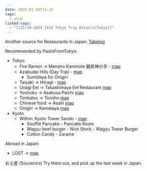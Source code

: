 ```yaml
---
date: 2025-01-30T13:16
tags:
  - stub
linked-tags:
  - "[[25-10-2024 1414 Tokyo Trip Details|Tokyo]]"
---
```

Another source for Restaurants in Japan: [Tabelog](https://tabelog.com/en/tokyo/A1311/A131102/13057892/)

Recommended by PaoloFromTokyo:
- Tokyo
	- Fire Ramen → Mensho Kaminote 麺昇神の手 - [map](https://www.google.com/maps/place/Mensho+Kaminote/@35.6977975,139.5698656,12z/data=!4m6!3m5!1s0x6018f28a57a6da1f:0x85ecc893195d015b!8m2!3d35.6978256!4d139.6522667!16s%2Fg%2F11dymv8rtq?entry=tts&g_ep=EgoyMDI0MDgyMC4xKgBIAVAD)
	- Azabudai Hills (Day Trip) - [map](https://www.google.com/maps/place/Azabudai+Hills/@35.665738,139.7201581,14z/data=!4m6!3m5!1s0x60188bc5964fcf8b:0x7f1a9664c6a03e5a!8m2!3d35.6614947!4d139.7408849!16s%2Fg%2F11y219mygf?entry=tts&g_ep=EgoyMDI0MDcxNy4wKgBIAVAD)
		- Sumidaya for Onigiri
	- Taiyaki → Hiiragi - [map](https://www.google.com/maps/place/Taiyaki+Hiiragi/@35.6480907,139.7017519,15z/data=!4m6!3m5!1s0x60188b6a82064a21:0x5315af40ee1785c8!8m2!3d35.6476841!4d139.7116449!16s%2Fg%2F1tdb8tx1?entry=ttu&g_ep=EgoyMDI1MDEyNy4wIKXMDSoASAFQAw%3D%3D)
	- Unagi Eel → Takashimaya Eel Restaurant [map](https://www.google.com/maps/place/Takashimaya/@35.6879348,139.7739474,15.29z/data=!4m6!3m5!1s0x60188953f37f4703:0x54bcc7ca9cfbcf3c!8m2!3d35.68731!4d139.778327!16s%2Fg%2F1tftr1v7?entry=ttu&g_ep=EgoyMDI1MDEyOC4wIKXMDSoASAFQAw%3D%3D)
	- Yoshoku → Asakusa Paichi [map](https://www.google.com/maps/place/Paichi/@35.7116,139.7116665,12z/data=!4m6!3m5!1s0x60188ec0bb31fda7:0xcf899a5e6dc2ecba!8m2!3d35.7116281!4d139.7940676!16s%2Fg%2F1w0h7hs9?entry=tts)
	- Tonkatsu → Tonsho [map](https://www.google.co.jp/maps/place/%E3%81%A8%E3%82%93%E3%81%8B%E3%81%A4+%E3%81%A8%E3%82%93%E5%B0%86/@35.7162426,139.7953181,17z/data=!4m6!3m5!1s0x60188eea774df041:0x6d297cb673eda552!8m2!3d35.7167936!4d139.79641!16s%2Fg%2F1tfbhqwr?hl=ja&entry=ttu&g_ep=EgoyMDI1MDEyOC4wIKXMDSoASAFQAw%3D%3D)
	- Chinese food → Asahi [map](https://www.google.com/maps/place/Asahi/@35.6838422,139.6558846,12z/data=!4m6!3m5!1s0x60188eea691b0067:0xd70942c16381db4c!8m2!3d35.7175232!4d139.796724!16s%2Fg%2F1td6y3bt?entry=tts&shorturl=1)
	- Onigiri → Kamataya [map](https://www.google.com/maps/place/Kamataya/@35.7065116,139.6487275,12z/data=!4m6!3m5!1s0x601892eda973ecb3:0x807b3ec4b362503c!8m2!3d35.7615545!4d139.7195726!16s%2Fg%2F1tdmkh3x!5m1!1e1?entry=ttu&g_ep=EgoyMDI1MDEyOC4wIKXMDSoASAFQAw%3D%3D)
- Kyoto
	- Within: Kyoto Tower Sando - [map](https://www.google.com/maps/place/Kyoto+Tower+Sando/@34.7203881,134.9083673,9.92z/data=!3m1!5s0x600108afa9039257:0x6500bc26383b8a9d!4m6!3m5!1s0x600108afa9ab507f:0x60943f223541a77e!8m2!3d34.9875514!4d135.7592807!16s%2Fg%2F11c6v_mykl?entry=ttu&g_ep=EgoyMDI1MDEyNy4wIKXMDSoASAFQAw%3D%3D)
		- Soufflé Pancake - Pancake Room
		- Wagyu beef burger - Nick Stock - Wagyu Tower Burger
		- Cotton Candy - Zarame

Abroad in Japan:
- LOST → [map](https://www.google.com/maps/place/LOST/@35.6608242,139.69723,20.21z/data=!3m1!5s0x60188ca97567a7a5:0xb1d3dd1a1c034bd7!4m6!3m5!1s0x60188d006156b587:0x580fcf1da447ae0!8m2!3d35.6607552!4d139.6974298!16s%2Fg%2F11w9zl54r1!5m1!1e1?entry=ttu&g_ep=EgoyMDI1MDEyOC4wIKXMDSoASAFQAw%3D%3D)

お土産 (Souvenirs)
Try them out, and pick up the last week in Japan.